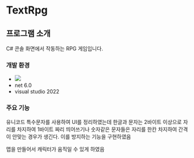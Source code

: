 # TextRpg


## 프로그램 소개
C# 콘솔 화면에서 작동하는 RPG 게임입니다.
<br>


### 개발 환경
- <a><img src="https://img.shields.io/badge/visualstudio-5C2D91?style=flat-square&logo=visualstudio&logoColor=white"/></a>
- net 6.0
- visual studio 2022


### 주요 기능
유니코드 특수문자를 사용하여 UI를 정리하였는데 한글과 문자는 2바이트 이상으로 자리를 차지하여 1바이트 짜리 띄어쓰기나
숫자같은 문자들은 자리를 한칸 차지하여 간격이 안맞는 경우가 생긴다. 이를 방지하는 기능을 구현하였음

맵을 만들어서 캐릭터가 움직일 수 있게 하였음
